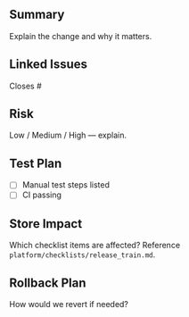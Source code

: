 ## Summary
Explain the change and why it matters.

## Linked Issues
Closes #

## Risk
Low / Medium / High — explain.

## Test Plan
- [ ] Manual test steps listed
- [ ] CI passing

## Store Impact
Which checklist items are affected? Reference `platform/checklists/release_train.md`.

## Rollback Plan
How would we revert if needed?
